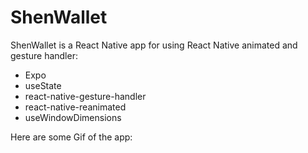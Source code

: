 # ShenWallet

ShenWallet is a React Native app for using React Native animated and gesture handler:


- Expo
- useState
- react-native-gesture-handler
- react-native-reanimated
- useWindowDimensions

  

Here are some Gif of the app:




